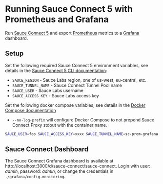 # Running Sauce Connect 5 with Prometheus and Grafana

Run [Sauce Connect 5](https://docs.saucelabs.com/secure-connections/sauce-connect-5/) and export [Prometheus](https://prometheus.io/) metrics to a [Grafana](http://grafana.org/) dashboard.

## Setup

Set the following required Sauce Connect 5 environment variables, see details in the [Sauce Connect 5 CLI documentation](https://docs.saucelabs.com/dev/cli/sauce-connect-5/run/):

- `SAUCE_REGION` - Sauce Labs region, one of us-west, eu-central, etc.
- `SAUCE_TUNNEL_NAME` - Sauce Connect Tunnel Pool name
- `SAUCE_USER` - Sauce Labs username
- `SAUCE_ACCESS_KEY` - Sauce Labs access key

Set the following docker compose variables, see details in the [Docker Compose documentation](https://docs.docker.com/)
- `--no-log-prefix` will configure Docker Compose to not prepend Sauce Connect Proxy stdout with the container name.

```sh
SAUCE_USER=foo SAUCE_ACCESS_KEY=xxxx SAUCE_TUNNEL_NAME=sc-prom-grafana SAUCE_REGION=us-west docker-compose up --no-log-prefix
```

## Sauce Connect Dashboard
The Sauce Connect Grafana dashboard is available at http://localhost:3000/d/sauce-connect/sauce-connect. Login with user: _admin_, password: _admin_, or change the credentials in `./grafana/config.monitoring`.
